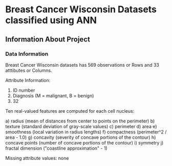 # **Breast Cancer Wisconsin Datasets classified using ANN**

## **Information About Project**

### Data Information

Breast Cancer Wisconsin datasets has 569 observations or Rows and 33 atttibutes or Columns.

Attribute Information:

1) ID number
2) Diagnosis (M = malignant, B = benign)
3) 32

Ten real-valued features are computed for each cell nucleus:

a) radius (mean of distances from center to points on the perimeter)
b) texture (standard deviation of gray-scale values)
c) perimeter
d) area
e) smoothness (local variation in radius lengths)
f) compactness (perimeter^2 / area - 1.0)
g) concavity (severity of concave portions of the contour)
h) concave points (number of concave portions of the contour)
i) symmetry
j) fractal dimension ("coastline approximation" - 1)


Missing attribute values: none
